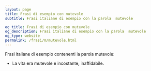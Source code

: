 ```yaml
---
layout: page
title: Frasi di esempio con mutevole 
subtitle: Frasi italiane di esempio con la parola  mutevole

og_title: Frasi di esempio con mutevole 
og_description: Frasi italiane di esempio con la parola  mutevole
og_type: website
permalink: /frasi/m/mutevole.html
---
```


Frasi italiane di esempio contenenti la parola mutevole:


- La vita era mutevole e incostante, inaffidabile.
